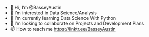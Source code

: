- 👋 Hi, I’m @BasseyAustin
- 👀 I’m interested in Data Science/Analysis
- 🌱 I’m currently learning Data Science With Python
- 💞️ I’m looking to collaborate on Projects and Development Plans
- 📫 How to reach me https://linktr.ee/BasseyAustin
<!---
BasseyAustin/BasseyAustin is a ✨ special ✨ repository because its `README.md` (this file) appears on your GitHub profile.
You can click the Preview link to take a look at your changes.
--->
